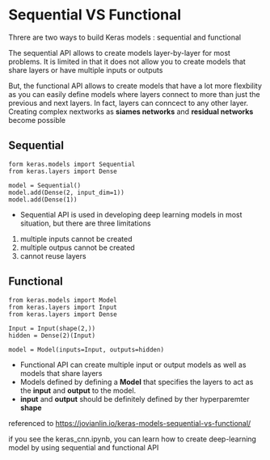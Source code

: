 # Sequential VS Functional

Threre are two ways to build Keras models : sequential and functional

The sequential API allows to create models layer-by-layer for most problems. It is limited in that it does not allow you to create models that share layers or have multiple inputs or outputs

But, the functional API allows to create models that have a lot more flexbility as you can easily define models where layers connect to more than just the previous and next layers. In fact, layers can conncect to any other layer. Creating complex nextworks as **siames networks** and **residual networks** become possible 


## Sequential

```
form keras.models import Sequential
from keras.layers import Dense

model = Sequential()
model.add(Dense(2, input_dim=1))
model.add(Dense(1))

```

- Sequential API is used in developing deep learning models in most situation, but there are three limitations 
1. multiple inputs cannot be created
2. multiple outpus cannot be created
3. cannot reuse layers


## Functional

```
from keras.models import Model
from keras.layers import Input
from keras.layers import Dense

Input = Input(shape(2,))
hidden = Dense(2)(Input)

model = Model(inputs=Input, outputs=hidden)
```

- Functional API can create multiple input or output models as well as models that share layers
- Models defined by defining a **Model** that specifies the layers to act as the **input** and **output** to the model. 
- **input** and **output** should be definitely defined by ther hyperparemter **shape**


referenced to https://jovianlin.io/keras-models-sequential-vs-functional/




if you see the keras_cnn.ipynb, you can learn how to create deep-learning model by using sequential and functional API 
